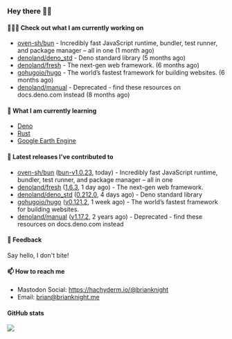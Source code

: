 ### Hey there 👋🏻

#### 👷🏻‍♂️ Check out what I am currently working on

- [oven-sh/bun](https://github.com/oven-sh/bun) - Incredibly fast JavaScript runtime, bundler, test runner, and package manager – all in one (1 month ago)
- [denoland/deno_std](https://github.com/denoland/deno_std) - Deno standard library (5 months ago)
- [denoland/fresh](https://github.com/denoland/fresh) - The next-gen web framework. (6 months ago)
- [gohugoio/hugo](https://github.com/gohugoio/hugo) - The world’s fastest framework for building websites. (6 months ago)
- [denoland/manual](https://github.com/denoland/manual) - Deprecated - find these resources on docs.deno.com instead (8 months ago)

#### 🌱 What I am currently learning
- [Deno](https://deno.land/)
- [Rust](https://www.rust-lang.org/)
- [Google Earth Engine](https://earthengine.google.com/)

#### 🔭 Latest releases I've contributed to

- [oven-sh/bun](https://github.com/oven-sh/bun) ([bun-v1.0.23](https://github.com/oven-sh/bun/releases/tag/bun-v1.0.23), today) - Incredibly fast JavaScript runtime, bundler, test runner, and package manager – all in one
- [denoland/fresh](https://github.com/denoland/fresh) ([1.6.3](https://github.com/denoland/fresh/releases/tag/1.6.3), 1 day ago) - The next-gen web framework.
- [denoland/deno_std](https://github.com/denoland/deno_std) ([0.212.0](https://github.com/denoland/deno_std/releases/tag/0.212.0), 4 days ago) - Deno standard library
- [gohugoio/hugo](https://github.com/gohugoio/hugo) ([v0.121.2](https://github.com/gohugoio/hugo/releases/tag/v0.121.2), 1 week ago) - The world’s fastest framework for building websites.
- [denoland/manual](https://github.com/denoland/manual) ([v1.17.2](https://github.com/denoland/manual/releases/tag/v1.17.2), 2 years ago) - Deprecated - find these resources on docs.deno.com instead

#### 💬 Feedback

Say hello, I don't bite!

#### 📫 How to reach me

- Mastodon Social: <a rel="me" href="https://hachyderm.io/@brianknight">https://hachyderm.io/@brianknight</a>
- Email: brian@brianknight.me

#### GitHub stats

![](https://github-profile-summary-cards.vercel.app/api/cards/profile-details?username=brianknight10&theme=github)
